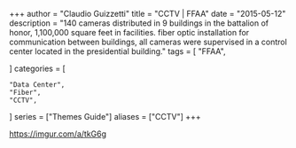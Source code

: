 +++
author = "Claudio Guizzetti"
title = "CCTV | FFAA"
date = "2015-05-12"
description = "140 cameras distributed in 9 buildings in the battalion of honor, 1,100,000 square feet in facilities. fiber optic installation for communication between buildings, all cameras were supervised in a control center located in the presidential building."
tags = [
    "FFAA",

]
categories = [

    "Data Center",
    "Fiber",
    "CCTV",
    
]
series = ["Themes Guide"]
aliases = ["CCTV"]
+++


https://imgur.com/a/tkG6g